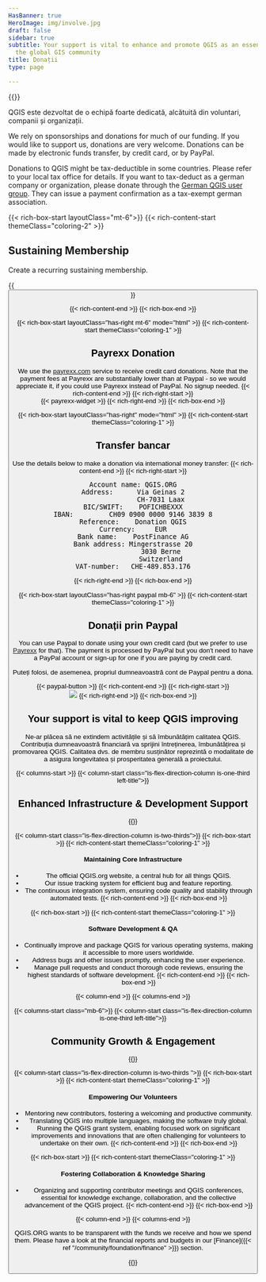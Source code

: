 ```yaml
---
HasBanner: true
HeroImage: img/involve.jpg
draft: false
sidebar: true
subtitle: Your support is vital to enhance and promote QGIS as an essential tool for
  the global GIS community
title: Donații
type: page

---
```

{{<content-start >}}

QGIS este dezvoltat de o echipă foarte dedicată, alcătuită din voluntari, companii și organizații.

We rely on sponsorships and donations for much of our funding. If you would like to support us, donations are very welcome. Donations can be made by electronic funds transfer, by credit card, or by PayPal.

Donations to QGIS might be tax-deductible in some countries. Please refer to your local tax office for details. If you want to tax-deduct as a german company or organization, please donate through the [German QGIS user group](https://qgis.de/doku.php/verein/spenden). They can issue a payment confirmation as a tax-exempt german association.

{{< rich-box-start layoutClass="mt-6">}} {{< rich-content-start themeClass="coloring-2" >}}
## Sustaining Membership
Create a recurring sustaining membership.

{{<button class="is-primary6" link="funding/membership" text="Subscribe" >}}

{{< rich-content-end >}} {{< rich-box-end >}}

{{< rich-box-start layoutClass="has-right mt-6" mode="html" >}} {{< rich-content-start themeClass="coloring-1" >}}
## Payrexx Donation
We use the [payrexx.com](https://payrexx.com) service to receive credit card donations. Note that the payment fees at Payrexx are substantially lower than at Paypal - so we would appreciate it, if you could use Payrexx instead of PayPal. No signup needed. {{< rich-content-end >}} {{< rich-right-start >}}<br />{{< payrexx-widget >}} {{< rich-right-end >}} {{< rich-box-end >}}

{{< rich-box-start layoutClass="has-right" mode="html" >}} {{< rich-content-start themeClass="coloring-1" >}}
## Transfer bancar
Use the details below to make a donation via international money transfer: {{< rich-content-end >}} {{< rich-right-start >}}

<pre class="donatbox">
Account name: QGIS.ORG
Address:      Via Geinas 2
              CH-7031 Laax
BIC/SWIFT:    POFICHBEXXX
IBAN:         CH09 0900 0000 9146 3839 8
Reference:    Donation QGIS
Currency:     EUR
Bank name:    PostFinance AG
Bank address: Mingerstrasse 20
              3030 Berne
              Switzerland
VAT-number:   CHE-489.853.176
</pre>

{{< rich-right-end >}} {{< rich-box-end >}}

{{< rich-box-start layoutClass="has-right paypal mb-6" >}} {{< rich-content-start themeClass="coloring-1" >}}
## Donații prin Paypal
You can use Paypal to donate using your own credit card (but we prefer to use [Payrexx](#payrexx-donation) for that). The payment is processed by PayPal but you don't need to have a PayPal account or sign-up for one if you are paying by credit card.

Puteți folosi, de asemenea, propriul dumneavoastră cont de Paypal pentru a dona.

{{< paypal-button >}} {{< rich-content-end >}} {{< rich-right-start >}}<br />![](../paypal.png) {{< rich-right-end >}} {{< rich-box-end >}}
## Your support is vital to keep QGIS improving
Ne-ar plăcea să ne extindem activitățile și să îmbunătățim calitatea QGIS. Contribuția dumneavoastră financiară va sprijini întreținerea, îmbunătățirea și promovarea QGIS. Calitatea dvs. de membru susținător reprezintă o modalitate de a asigura longevitatea și prosperitatea generală a proiectului.

{{< columns-start >}} {{< column-start class="is-flex-direction-column is-one-third left-title">}}
## Enhanced Infrastructure & Development Support
{{<column-end >}}

{{< column-start class="is-flex-direction-column is-two-thirds">}} {{< rich-box-start >}} {{< rich-content-start themeClass="coloring-1" >}}
#### Maintaining Core Infrastructure
* The official QGIS.org website, a central hub for all things QGIS.
* Our issue tracking system for efficient bug and feature reporting.
* The continuous integration system, ensuring code quality and stability through automated tests. {{< rich-content-end >}} {{< rich-box-end >}}

{{< rich-box-start >}} {{< rich-content-start themeClass="coloring-1" >}}
#### Software Development & QA
* Continually improve and package QGIS for various operating systems, making it accessible to more users worldwide.
* Address bugs and other issues promptly, enhancing the user experience.
* Manage pull requests and conduct thorough code reviews, ensuring the highest standards of software development. {{< rich-content-end >}} {{< rich-box-end >}}

{{< column-end >}} {{< columns-end >}}

{{< columns-start class="mb-6">}} {{< column-start class="is-flex-direction-column is-one-third left-title">}}
## Community Growth & Engagement
{{<column-end >}}

{{< column-start class="is-flex-direction-column is-two-thirds ">}} {{< rich-box-start >}} {{< rich-content-start themeClass="coloring-1" >}}
#### Empowering Our Volunteers
* Mentoring new contributors, fostering a welcoming and productive community.
* Translating QGIS into multiple languages, making the software truly global.
* Running the QGIS grant system, enabling focused work on significant improvements and innovations that are often challenging for volunteers to undertake on their own. {{< rich-content-end >}} {{< rich-box-end >}}

{{< rich-box-start >}} {{< rich-content-start themeClass="coloring-1" >}}
#### Fostering Collaboration & Knowledge Sharing
* Organizing and supporting contributor meetings and QGIS conferences, essential for knowledge exchange, collaboration, and the collective advancement of the QGIS project. {{< rich-content-end >}} {{< rich-box-end >}}

{{< column-end >}} {{< columns-end >}}

QGIS.ORG wants to be transparent with the funds we receive and how we spend them. Please have a look at the financial reports and budgets in our [Finance]({{< ref "/community/foundation/finance" >}}) section.

{{<content-end >}}
